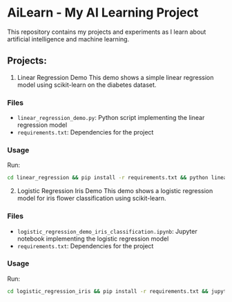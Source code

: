 # AiLearn - My AI Learning Project

This repository contains my projects and experiments as I learn about artificial intelligence and machine learning.

## Projects: 
1. Linear Regression Demo
This demo shows a simple linear regression model using scikit-learn on the diabetes dataset.

### Files
- `linear_regression_demo.py`: Python script implementing the linear regression model
- `requirements.txt`: Dependencies for the project

### Usage
Run: 
```sh
cd linear_regression && pip install -r requirements.txt && python linear_regression_demo.py
```

2. Logistic Regression Iris Demo
This demo shows a logistic regression model for iris flower classification using scikit-learn.

### Files
- `logistic_regression_demo_iris_classification.ipynb`: Jupyter notebook implementing the logistic regression model
- `requirements.txt`: Dependencies for the project

### Usage
Run:
```sh
cd logistic_regression_iris && pip install -r requirements.txt && jupyter notebook logistic_regression_demo_iris_classification.ipynb
```
